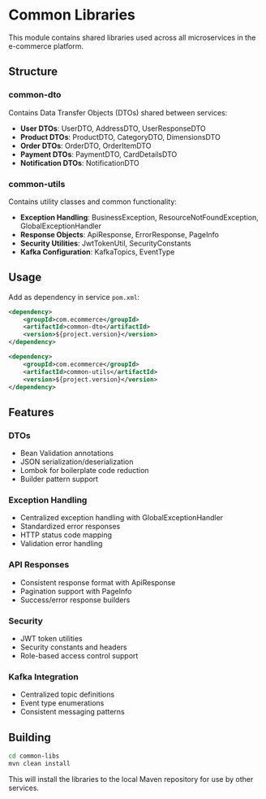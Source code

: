 # Common Libraries

This module contains shared libraries used across all microservices in the e-commerce platform.

## Structure

### common-dto
Contains Data Transfer Objects (DTOs) shared between services:
- **User DTOs**: UserDTO, AddressDTO, UserResponseDTO
- **Product DTOs**: ProductDTO, CategoryDTO, DimensionsDTO
- **Order DTOs**: OrderDTO, OrderItemDTO
- **Payment DTOs**: PaymentDTO, CardDetailsDTO
- **Notification DTOs**: NotificationDTO

### common-utils
Contains utility classes and common functionality:
- **Exception Handling**: BusinessException, ResourceNotFoundException, GlobalExceptionHandler
- **Response Objects**: ApiResponse, ErrorResponse, PageInfo
- **Security Utilities**: JwtTokenUtil, SecurityConstants
- **Kafka Configuration**: KafkaTopics, EventType

## Usage

Add as dependency in service `pom.xml`:

```xml
<dependency>
    <groupId>com.ecommerce</groupId>
    <artifactId>common-dto</artifactId>
    <version>${project.version}</version>
</dependency>

<dependency>
    <groupId>com.ecommerce</groupId>
    <artifactId>common-utils</artifactId>
    <version>${project.version}</version>
</dependency>
```

## Features

### DTOs
- Bean Validation annotations
- JSON serialization/deserialization
- Lombok for boilerplate code reduction
- Builder pattern support

### Exception Handling
- Centralized exception handling with GlobalExceptionHandler
- Standardized error responses
- HTTP status code mapping
- Validation error handling

### API Responses
- Consistent response format with ApiResponse
- Pagination support with PageInfo
- Success/error response builders

### Security
- JWT token utilities
- Security constants and headers
- Role-based access control support

### Kafka Integration
- Centralized topic definitions
- Event type enumerations
- Consistent messaging patterns

## Building

```bash
cd common-libs
mvn clean install
```

This will install the libraries to the local Maven repository for use by other services.
